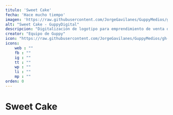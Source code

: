 ```yaml
---
titulo: 'Sweet Cake'
fecha: 'Hace mucho tiempo'
imagen: 'https://raw.githubusercontent.com/JorgeGavilanes/GuppyMedios/gh-pages/proyecto-sweetCake.png'
alt: "Sweet Cake - GuppyDigital"
descripcion: "Digitalización de logotipo para emprendimiento de venta de dulces, teniendo como reto destacar la marca."
creator: "Equipo de Guppy"
icon: "https://raw.githubusercontent.com/JorgeGavilanes/GuppyMedios/gh-pages/Guppy.svg"
icons:
    web : ""
    fb : ""
    ig : ""
    tt : ""
    wp : ""
    li : ""
    mp : ""
orden: 0
---
```


# Sweet Cake
